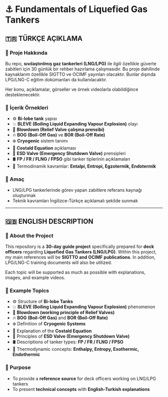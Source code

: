 # ⚓ Fundamentals of Liquefied Gas Tankers  


## 🇹🇷 TÜRKÇE AÇIKLAMA

### 📘 Proje Hakkında
Bu repo, **sıvılaştırılmış gaz tankerleri (LNG/LPG)** ile ilgili özellikle güverte zabitleri için 30 günlük bir rehber hazırlama çalışmasıdır. Bu proje dahilinde kaynaklarım özellikle SIGTTO ve OCIMF yayınları olacaktır. Bunlar dışında LPG/LNG-C eğitim dokümanları da kullanılacaktır. 

Her konu, açıklamalar, görseller ve örnek videolarla olabildiğince desteklenecektir.  

### 📂 İçerik Örnekleri
- ⚙️ **Bi-lobe tank** yapısı  
- 💥 **BLEVE (Boiling Liquid Expanding Vapour Explosion)** olayı  
- 🔧 **Blowdown (Relief Valve çalışma prensibi)**  
- 🔥 **BOG (Boil-Off Gas)** ve **BOR (Boil-Off Rate)**  
- ❄️ **Cryogenic** sistem tanımı  
- 🧮 **Costald Equation** açıklaması  
- 🛑 **ESD Valve (Emergency Shutdown Valve)** prensipleri  
- 🛢️ **FP / FR / FLNG / FPSO** gibi tanker tiplerinin açıklamaları  
- 🧠 Termodinamik kavramlar: **Entalpi, Entropi, Egzotermik, Endotermik**

### 🧭 Amaç
- LNG/LPG tankerlerinde görev yapan zabitlere referans kaynağı oluşturmak  
- Teknik kavramları İngilizce-Türkçe açıklamalı şekilde sunmak  

---

## 🇬🇧 ENGLISH DESCRIPTION

### 📘 About the Project
This repository is a **30-day guide project** specifically prepared for **deck officers** regarding **Liquefied Gas Tankers (LNG/LPG)**. Within this project, my main references will be **SIGTTO and OCIMF publications**. In addition, LPG/LNG-C training documents will also be utilized.

Each topic will be supported as much as possible with explanations, images, and example videos.  

### 📂 Example Topics
- ⚙️ Structure of **Bi-lobe Tanks**  
- 💥 **BLEVE (Boiling Liquid Expanding Vapour Explosion)** phenomenon  
- 🔧 **Blowdown (working principle of Relief Valves)**  
- 🔥 **BOG (Boil-Off Gas)** and **BOR (Boil-Off Rate)**  
- ❄️ Definition of **Cryogenic Systems**  
- 🧮 Explanation of the **Costald Equation**  
- 🛑 Principles of **ESD Valve (Emergency Shutdown Valve)**  
- 🛢️ Descriptions of tanker types: **FP / FR / FLNG / FPSO**  
- 🧠 Thermodynamic concepts: **Enthalpy, Entropy, Exothermic, Endothermic**

### 🧭 Purpose
- To provide a **reference source** for deck officers working on LNG/LPG tankers  
- To present **technical concepts** with **English-Turkish explanations**
